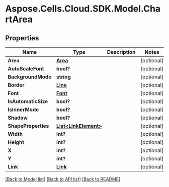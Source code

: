 # Aspose.Cells.Cloud.SDK.Model.ChartArea
## Properties

Name | Type | Description | Notes
------------ | ------------- | ------------- | -------------
**Area** | [**Area**](Area.md) |  | [optional] 
**AutoScaleFont** | **bool?** |  | [optional] 
**BackgroundMode** | **string** |  | [optional] 
**Border** | [**Line**](Line.md) |  | [optional] 
**Font** | [**Font**](Font.md) |  | [optional] 
**IsAutomaticSize** | **bool?** |  | [optional] 
**IsInnerMode** | **bool?** |  | [optional] 
**Shadow** | **bool?** |  | [optional] 
**ShapeProperties** | [**List&lt;LinkElement&gt;**](LinkElement.md) |  | [optional] 
**Width** | **int?** |  | [optional] 
**Height** | **int?** |  | [optional] 
**X** | **int?** |  | [optional] 
**Y** | **int?** |  | [optional] 
**Link** | [**Link**](Link.md) |  | [optional] 

[[Back to Model list]](../README.md#documentation-for-models) [[Back to API list]](../README.md#documentation-for-api-endpoints) [[Back to README]](../README.md)

